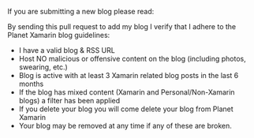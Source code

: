 If you are submitting a new blog please read:

By sending this pull request to add my blog I verify that I adhere to the Planet Xamarin blog guidelines:

- I have a valid blog & RSS URL
- Host NO malicious or offensive content on the blog (including photos, swearing, etc.)
- Blog is active with at least 3 Xamarin related blog posts in the last 6 months
- If the blog has mixed content (Xamarin and Personal/Non-Xamarin blogs) a filter has been applied
- If you delete your blog you will come delete your blog from Planet Xamarin
- Your blog may be removed at any time if any of these are broken.
